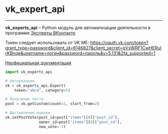 # vk_expert_api
____
**vk_experts_api** – Python модуль для автоматизации деятельности в программе [Эксперты ВКонтакте](https://vk.com/vkexperts)

Токен следует использовать от VK ME: 
https://oauth.vk.com/token?grant_type=password&client_id=6146827&client_secret=qVxWRF1CwHERuIrKBnqe&username=логин&password=пароль&v=5.131&2fa_supported=1

[Неофициальная документация](https://www.notion.so/VK-API-Experts-3a12796f3bdf45c4bf500d5005c32a78)

```python
import vk_experts_api

# Авторизация
vk = vk_experts_api.Expert(
    token="abcd", category=5)

# Получение поста
post = vk.getCustom(count=1, start_from=2)

# Выставление оценки
vk.setPostVote(post_id=post["items"][0]["post_id"],
               owner_id=post["items"][0]["post_id"],
               new_vote=-1)
```


